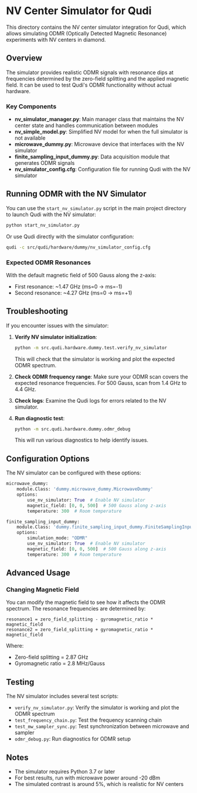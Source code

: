 # NV Center Simulator for Qudi

This directory contains the NV center simulator integration for Qudi, which allows simulating ODMR (Optically Detected Magnetic Resonance) experiments with NV centers in diamond.

## Overview

The simulator provides realistic ODMR signals with resonance dips at frequencies determined by the zero-field splitting and the applied magnetic field. It can be used to test Qudi's ODMR functionality without actual hardware.

### Key Components

- **nv_simulator_manager.py**: Main manager class that maintains the NV center state and handles communication between modules
- **nv_simple_model.py**: Simplified NV model for when the full simulator is not available
- **microwave_dummy.py**: Microwave device that interfaces with the NV simulator
- **finite_sampling_input_dummy.py**: Data acquisition module that generates ODMR signals
- **nv_simulator_config.cfg**: Configuration file for running Qudi with the NV simulator

## Running ODMR with the NV Simulator

You can use the `start_nv_simulator.py` script in the main project directory to launch Qudi with the NV simulator:

```bash
python start_nv_simulator.py
```

Or use Qudi directly with the simulator configuration:

```bash
qudi -c src/qudi/hardware/dummy/nv_simulator_config.cfg
```

### Expected ODMR Resonances

With the default magnetic field of 500 Gauss along the z-axis:

- First resonance: ~1.47 GHz (ms=0 → ms=-1)
- Second resonance: ~4.27 GHz (ms=0 → ms=+1)

## Troubleshooting

If you encounter issues with the simulator:

1. **Verify NV simulator initialization**:
   ```bash
   python -m src.qudi.hardware.dummy.test.verify_nv_simulator
   ```
   This will check that the simulator is working and plot the expected ODMR spectrum.

2. **Check ODMR frequency range**:
   Make sure your ODMR scan covers the expected resonance frequencies. For 500 Gauss, scan from 1.4 GHz to 4.4 GHz.

3. **Check logs**:
   Examine the Qudi logs for errors related to the NV simulator.

4. **Run diagnostic test**:
   ```bash
   python -m src.qudi.hardware.dummy.odmr_debug
   ```
   This will run various diagnostics to help identify issues.

## Configuration Options

The NV simulator can be configured with these options:

```python
microwave_dummy:
    module.Class: 'dummy.microwave_dummy.MicrowaveDummy'
    options:
        use_nv_simulator: True  # Enable NV simulator
        magnetic_field: [0, 0, 500]  # 500 Gauss along z-axis
        temperature: 300  # Room temperature

finite_sampling_input_dummy:
    module.Class: 'dummy.finite_sampling_input_dummy.FiniteSamplingInputDummy'
    options:
        simulation_mode: "ODMR"
        use_nv_simulator: True  # Enable NV simulator 
        magnetic_field: [0, 0, 500]  # 500 Gauss along z-axis
        temperature: 300  # Room temperature
```

## Advanced Usage

### Changing Magnetic Field

You can modify the magnetic field to see how it affects the ODMR spectrum. The resonance frequencies are determined by:

```
resonance1 = zero_field_splitting - gyromagnetic_ratio * magnetic_field
resonance2 = zero_field_splitting + gyromagnetic_ratio * magnetic_field
```

Where:
- Zero-field splitting = 2.87 GHz
- Gyromagnetic ratio = 2.8 MHz/Gauss

## Testing

The NV simulator includes several test scripts:

- `verify_nv_simulator.py`: Verify the simulator is working and plot the ODMR spectrum
- `test_frequency_chain.py`: Test the frequency scanning chain
- `test_mw_sampler_sync.py`: Test synchronization between microwave and sampler
- `odmr_debug.py`: Run diagnostics for ODMR setup

## Notes

- The simulator requires Python 3.7 or later
- For best results, run with microwave power around -20 dBm
- The simulated contrast is around 5%, which is realistic for NV centers